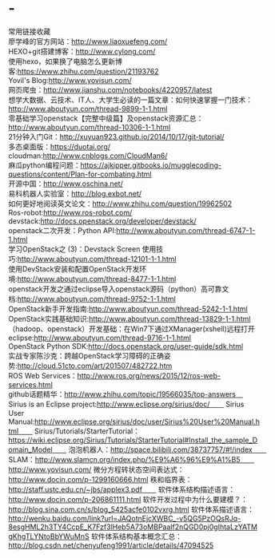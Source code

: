 # -
常用链接收藏  
廖学峰的官方网站：http://www.liaoxuefeng.com/  
HEXO+git搭建博客：http://www.cylong.com/  
使用hexo，如果换了电脑怎么更新博客:https://www.zhihu.com/question/21193762  
Yovil's Blog:http://www.yovisun.com/  
网页爬虫：http://www.jianshu.com/notebooks/4220957/latest  
想学大数据、云技术、IT人、大学生必读的一篇文章：如何快速掌握一门技术：http://www.aboutyun.com/thread-9899-1-1.html  
零基础学习openstack【完整中级篇】及openstack资源汇总：http://www.aboutyun.com/thread-10306-1-1.html  
21分钟入门Git：http://xuyuan923.github.io/2014/10/17/git-tutorial/  
多态桌面版：https://duotai.org/ 
cloudman:http://www.cnblogs.com/CloudMan6/  
麻瓜python编程问题：https://ajkipper.gitbooks.io/mugglecoding-questions/content/Plan-for-combating.html  
开源中国：http://www.oschina.net/  
易科机器人实验室：http://blog.exbot.net/  
如何更好地阅读英文论文：http://www.zhihu.com/question/19962502  
Ros-robot:http://www.ros-robot.com/  
devstack:http://docs.openstack.org/developer/devstack/  
openstack二次开发：Python API:http://www.aboutyun.com/thread-6747-1-1.html  
学习OpenStack之 (3)：Devstack Screen 使用技巧:http://www.aboutyun.com/thread-12101-1-1.html  
使用DevStack安装和配置OpenStack开发环境:http://www.aboutyun.com/thread-8477-1-1.html  
openstack开发之通过eclipse导入openstack源码（python）高可靠文档:http://www.aboutyun.com/thread-9752-1-1.html  
OpenStack新手开发指南:http://www.aboutyun.com/thread-5242-1-1.html  
OpenStack实践基础知识:http://www.aboutyun.com/thread-13829-1-1.html  
（hadoop、openstack）开发基础：在Win7下通过XManager(xshell)远程打开eclipse:http://www.aboutyun.com/thread-9716-1-1.html  
OpenStack Python SDK:http://docs.openstack.org/user-guide/sdk.html  
实战专家陈沙克：跨越OpenStack学习障碍的正确姿势:http://cloud.51cto.com/art/201507/482722.htm  
ROS Web Services：http://www.ros.org/news/2015/12/ros-web-services.html  
github话题精华：http://www.zhihu.com/topic/19566035/top-answers　  　
Sirius is an Eclipse project:http://www.eclipse.org/sirius/doc/　　
Sirius User Manual:http://www.eclipse.org/sirius/doc/user/Sirius%20User%20Manual.html　　
Sirius/Tutorials/StarterTutorial：https://wiki.eclipse.org/Sirius/Tutorials/StarterTutorial#Install_the_sample_Domain_Model　　
泡泡机器人：http://space.bilibili.com/38737757/#!/index　　
SLAM：http://www.slamcn.org/index.php/%E9%A6%96%E9%A1%B5　　
http://www.yovisun.com/
微分方程转状态空间表达式：http://www.docin.com/p-1299160666.html
秩和临界表：http://staff.ustc.edu.cn/~jbs/applex3.pdf　　
软件体系结构描述语言：http://www.docin.com/p-206861111.html
软件开发过程中为什么要建模？：http://blog.sina.com.cn/s/blog_5425acfe0102vxrg.html
软件体系描述语言：http://wenku.baidu.com/link?url=JAQotnEjcXWBC_-v5QG5PzOQsRJq-8esgHML2h3TY4CcpE_K7Fzf3lHeb5A73oMBPaalf2nQGD0pj0gIhtaLzYATMgKhgTLYNtoBbYWuMnS
软件体系结构基本概念汇总：http://blog.csdn.net/chenyufeng1991/article/details/47094525

